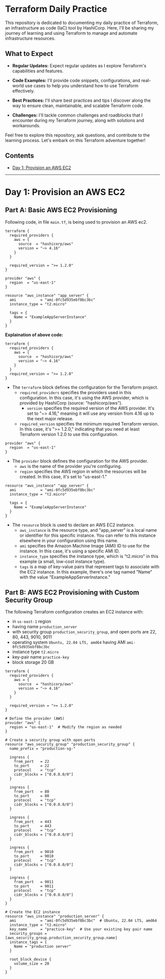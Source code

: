 # Terraform Daily Practice
This repository is dedicated to documenting my daily practice of Terraform, an infrastructure as code (IaC) tool by HashiCorp. Here, I'll be sharing my journey of learning and using Terraform to manage and automate infrastructure resources.

## What to Expect

- **Regular Updates:** Expect regular updates as I explore Terraform's capabilities and features.

- **Code Examples:** I'll provide code snippets, configurations, and real-world use cases to help you understand how to use Terraform effectively.

- **Best Practices:** I'll share best practices and tips I discover along the way to ensure clean, maintainable, and scalable Terraform code.

- **Challenges:** I'll tackle common challenges and roadblocks that I encounter during my Terraform journey, along with solutions and workarounds.

Feel free to explore this repository, ask questions, and contribute to the learning process. Let's embark on this Terraform adventure together!

## Contents
- [Day 1: Provision an AWS EC2](#day1-provision-an-aws-ec2)

<!-- - [Day 2: Creating Your First Resource](#day2-creating-your-first-resource) -->
<!-- - [Day 3: Managing Variables](#day1-managing-variables) -->

<!-- # Day 1: Setting up Terraform -->
--------------

# Day 1: Provision an AWS EC2 

## Part A: Basic AWS EC2 Provisioning  

Following code, in file `main.tf`, is being used to provision an AWS ec2. 

```
terraform {
  required_providers {
    aws = {
      source  = "hashicorp/aws"
      version = "~> 4.16"
    }
  }

  required_version = ">= 1.2.0"
}

provider "aws" {
  region  = "us-east-1"
}

resource "aws_instance" "app_server" {
  ami           = "ami-0fc5d935ebf8bc3bc"
  instance_type = "t2.micro"

  tags = {
    Name = "ExampleAppServerInstance"
  }
}
```

**Explaination of above code:**

```
terraform {
  required_providers {
    aws = {
      source  = "hashicorp/aws"
      version = "~> 4.16"
    }
  }
  required_version = ">= 1.2.0"
}
```

- The `terraform` block defines the configuration for the Terraform project.
    - `required_providers` specifies the providers used in this configuration. In this case, it's using the AWS provider, which is provided by HashiCorp (source: "hashicorp/aws").
        - `version` specifies the required version of the AWS provider. It's set to "~> 4.16," meaning it will use any version from 4.16 up to the next major release.
    - `required_version` specifies the minimum required Terraform version. In this case, it's ">= 1.2.0," indicating that you need at least Terraform version 1.2.0 to use this configuration.

```
provider "aws" {
  region  = "us-east-1"
}
```

- The `provider` block defines the configuration for the AWS provider.
    - `aws` is the name of the provider you're configuring.
    - `region` specifies the AWS region in which the resources will be created. In this case, it's set to "us-east-1."

```
resource "aws_instance" "app_server" {
  ami           = "ami-0fc5d935ebf8bc3bc"
  instance_type = "t2.micro"

  tags = {
    Name = "ExampleAppServerInstance"
  }
}
```

- The `resource` block is used to declare an AWS EC2 instance.
    - `aws_instance` is the resource type, and "app_server" is a local name or identifier for this specific instance. You can refer to this instance elsewhere in your configuration using this name.
    - `ami` specifies the Amazon Machine Image (AMI) ID to use for the instance. In this case, it's using a specific AMI ID.
    - `instance_type` specifies the instance type, which is "t2.micro" in this example (a small, low-cost instance type).
    - `tags` is a map of key-value pairs that represent tags to associate with the EC2 instance. In this example, there's one tag named "Name" with the value "ExampleAppServerInstance."

## Part B: AWS EC2 Provisioning with Custom Security Group  

The following Terraform configuration creates an EC2 instance with:
- in `us-east-1` region
- having name `production_server`
- with security group `production_security_group`, and open ports are 22, 80, 443, 9010, 9011
- operating system `Ubuntu, 22.04 LTS, amd64` having AMI `ami-0fc5d935ebf8bc3bc`
- instance type `t2.micro`
- key-pair name `practice-key`
- block storage 20 GB

```
terraform {
  required_providers {
    aws = {
      source  = "hashicorp/aws"
      version = "~> 4.16"
    }
  }

  required_version = ">= 1.2.0"
}

# Define the provider (AWS)
provider "aws" {
  region = "us-east-1"  # Modify the region as needed
}

# Create a security group with open ports
resource "aws_security_group" "production_security_group" {
  name_prefix = "production-sg-"
  
  ingress {
    from_port   = 22
    to_port     = 22
    protocol    = "tcp"
    cidr_blocks = ["0.0.0.0/0"]
  }

  ingress {
    from_port   = 80
    to_port     = 80
    protocol    = "tcp"
    cidr_blocks = ["0.0.0.0/0"]
  }

  ingress {
    from_port   = 443
    to_port     = 443
    protocol    = "tcp"
    cidr_blocks = ["0.0.0.0/0"]
  }

  ingress {
    from_port   = 9010
    to_port     = 9010
    protocol    = "tcp"
    cidr_blocks = ["0.0.0.0/0"]
  }

  ingress {
    from_port   = 9011
    to_port     = 9011
    protocol    = "tcp"
    cidr_blocks = ["0.0.0.0/0"]
  }
}

# Create the EC2 instance
resource "aws_instance" "production_server" {
  ami           = "ami-0fc5d935ebf8bc3bc"  # Ubuntu, 22.04 LTS, amd64
  instance_type = "t2.micro"
  key_name      = "practice-key"  # Use your existing key pair name
  security_groups = [aws_security_group.production_security_group.name]
  instance_tags = {
    Name = "production server"
  }

  root_block_device {
    volume_size = 20
  }
}
```




<!-- # Day 1: Setting up Terraform -->
<!-- # Day 1: Setting up Terraform -->


